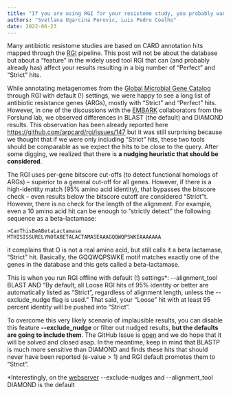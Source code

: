 ```yaml
---
title: "If you are using RGI for your resistome study, you probably want --exclude_nudge"
authors: "Svetlana Ugarcina Perovic, Luis Pedro Coelho"
date: 2022-06-23
---
```


Many antibiotic resistome studies are based on CARD annotation hits mapped through the [RGI](https://github.com/arpcard/rgi) pipeline. This post will not be about the database but about a “feature” in the widely used tool RGI that can (and probably already has) affect your results resulting in a big number of “Perfect” and “Strict” hits.  

While annotating metagenomes from the [Global Microbial Gene Catalog](https://gmgc.embl.de/) through RGI with default (!) settings, we were happy to see a long list of antibiotic resistance genes (ARGs), mostly with “Strict” and “Perfect” hits. However, in one of the discussions with the [EMBARK](https://antimicrobialresistance.eu/) collaborators from the Forslund lab, we observed differences in BLAST (the default) and DIAMOND results. This observation has been already reported here https://github.com/arpcard/rgi/issues/147 but it was still surprising because we thought that if we were only including “Strict” hits, these two tools should be comparable as we expect the hits to be close to the query. After some digging, we realized that there is **a nudging heuristic that should be considered**. 
  
The RGI uses per-gene bitscore cut-offs (to detect functional homologs of ARGs) – superior to a general cut-off for all genes. However, if there is a high-identity match (95% amino acid identity), that bypasses the bitscore check – even results below the bitscore cutoff are considered “Strict”t. However, there is no check for the length of the alignment. For example, even a 10 amino acid hit can be enough to “strictly detect” the following sequence as a beta-lactamase:

```
>CanThisBeABetaLactamase
MTHISISSURELYNOTABETALACTAMASEAAAGQQWQPSWKEAAAAAAA
```

it complains that O is not a real amino acid, but still calls it a beta lactamase, “Strict” hit. Basically, the GQQWQPSWKE motif matches exactly one of the genes in the database and this gets called a beta-lactamase.
 
This is when you run RGI offline with default (!) settings*: --alignment_tool BLAST AND “By default, all Loose RGI hits of 95% identity or better are automatically listed as “Strict”, regardless of alignment length, unless the --exclude_nudge flag is used.” That said, your “Loose” hit with at least 95 percent identity will be pushed into “Strict”.

To overcome this very likely scenario of implausible results, you can disable this feature **--exclude_nudge** or filter out nudged results, **but the defaults are going to include them**. The GitHub Issue is [open](link) and we do hope that it will be solved and closed asap. In the meantime, keep in mind that BLASTP is much more sensitive than DIAMOND and finds these hits that should never have been reported (e-value > 1) and RGI default promotes them to “Strict”.

*Interestingly, on the [webserver](https://card.mcmaster.ca/analyze/rgi) --exclude-nudges and --alignment_tool DIAMOND is the default
